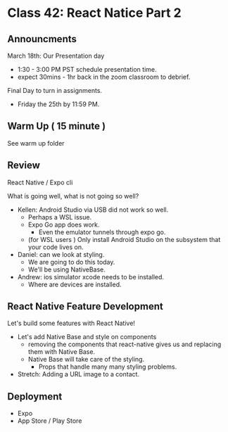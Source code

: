 # Class 42: React Natice Part 2

## Announcments

March 18th:  Our Presentation day

* 1:30 - 3:00 PM PST schedule presentation time.
* expect 30mins - 1hr back in the zoom classroom to debrief.

Final Day to turn in assignments.

* Friday the 25th by 11:59 PM.

## Warm Up ( 15 minute )

See warm up folder

## Review

React Native / Expo cli

What is going well, what is not going so well?

* Kellen: Android Studio via USB did not work so well.
  * Perhaps a WSL issue.
  * Expo Go app does work.
    * Even the emulator tunnels through expo go.
  * (for WSL users ) Only install Android Studio on the subsystem that your code lives on.
* Daniel: can we look at styling.
  * We are going to do this today.
  * We'll be using NativeBase.
* Andrew: ios simulator xcode needs to be installed.
  * Where are devices are installed.

## React Native Feature Development

Let's build some features with React Native!

* Let's add Native Base and style on components
  * removing the components that react-native gives us and replacing them with Native Base.
  * Native Base will take care of the styling.
    * Props that handle many many styling problems.
* Stretch: Adding a URL image to a contact.


## Deployment

* Expo
* App Store / Play Store
